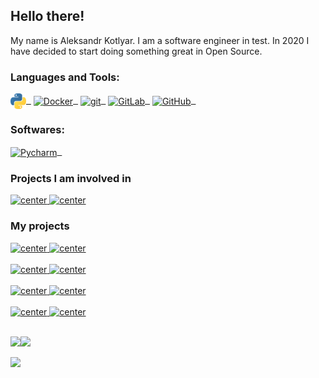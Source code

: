 ## Hello there! 

My name is Aleksandr Kotlyar. I am a software engineer in test. In 2020 I have decided to start doing something great in Open Source.

### Languages and Tools:
<a href="https://www.python.org" target="_blank"><img align="center" alt="Python" width="25px" src="https://github.com/Aakarsh-B/trying-repos/blob/master/python-5.svg?raw=true"/>&nbsp;&nbsp;</a>
<a href="https://www.docker.com/" target="_blank"><img align="center" alt="Docker" width="30px" src="https://seeklogo.com/images/D/docker-logo-CF97D0124B-seeklogo.com.png" />&nbsp;&nbsp;</a>
<a href="https://git-scm.com/" target="_blank"><img align="center" alt="git" width="26px" src="https://www.vectorlogo.zone/logos/git-scm/git-scm-icon.svg" />&nbsp;&nbsp;</a>
<a href="https://gitlab.com/aleksandr-kotlyar" target="_blank"><img align="center" alt="GitLab" width="26px" src="https://about.gitlab.com/images/devops-tools/gitlab-logo.svg" />&nbsp;&nbsp;</a>
<a href="https://github.com/aleksandr-kotlyar" target="_blank"><img align="center" alt="GitHub" width="36px" src="https://www.iconninja.com/files/604/580/1001/github-development-code-coding-program-programming-icon.svg" />&nbsp;&nbsp;</a>
<br />

### Softwares:
<a href="https://www.jetbrains.com/pycharm/" target="_blank"> <img align="center" alt="Pycharm" width="26px" src="https://upload.wikimedia.org/wikipedia/commons/1/1d/PyCharm_Icon.svg" />&nbsp;&nbsp;</a>
<br />

### Projects I am involved in
<a href="https://github.com/yashaka/selene">
<img align="top" alt="center" src="https://github-readme-stats.vercel.app/api/pin/?username=yashaka&repo=selene&show_owner=1&theme=solarized-light" />
</a>
<a href="https://github.com/SergeyPirogov/webdriver_manager">
<img align="top" alt="center" src="https://github-readme-stats.vercel.app/api/pin/?username=SergeyPirogov&repo=webdriver_manager&show_owner=1&theme=solarized-light" />
</a>
<br />

### My projects
<a href="https://github.com/aleksandr-kotlyar/pytest-rocketchat">
<img align="top" alt="center" src="https://github-readme-stats.vercel.app/api/pin/?username=aleksandr-kotlyar&repo=pytest-rocketchat&theme=default" />
</a>
<a href="https://github.com/aleksandr-kotlyar/allure-report-attachments-cleaner">
<img align="top" alt="center" src="https://github-readme-stats.vercel.app/api/pin/?username=aleksandr-kotlyar&repo=allure-report-attachments-cleaner&theme=default" />
<br />
<br />
<a href="https://github.com/aleksandr-kotlyar/gitlab-allure-history">
<img align="top" alt="center" src="https://github-readme-stats.vercel.app/api/pin/?username=aleksandr-kotlyar&repo=gitlab-allure-history&theme=default" />
</a>
<a href="https://github.com/aleksandr-kotlyar/python_and_gitlab">
<img align="top" alt="center" src="https://github-readme-stats.vercel.app/api/pin/?username=aleksandr-kotlyar&repo=python_and_gitlab&theme=default" />
</a>
<br />
<br />


</a>
<a href="https://github.com/aleksandr-kotlyar/local-allure-history-trends-bash">
<img align="top" alt="center" src="https://github-readme-stats.vercel.app/api/pin/?username=aleksandr-kotlyar&repo=local-allure-history-trends-bash&theme=default" />
</a>
<a href="https://github.com/aleksandr-kotlyar/bash-pull-git-components">
<img align="top" alt="center" src="https://github-readme-stats.vercel.app/api/pin/?username=aleksandr-kotlyar&repo=bash-pull-git-components&theme=default" />
</a>
<br />
<br />


<a href="https://github.com/aleksandr-kotlyar/python-gitlabci-selenium">
<img align="top" alt="center" src="https://github-readme-stats.vercel.app/api/pin/?username=aleksandr-kotlyar&repo=python-gitlabci-selenium&theme=default" />
</a>
<a href="https://github.com/aleksandr-kotlyar/java-automation-template">
<img align="top" alt="center" src="https://github-readme-stats.vercel.app/api/pin/?username=aleksandr-kotlyar&repo=java-automation-template&theme=default" />
</a>
<br />
<br />

<a><img height="137px" src="https://github-readme-stats.vercel.app/api?username=aleksandr-kotlyar&count_private=true&show_icons=true&line_height=21&&theme=default"/><!-- wi*quL3fcV --><img height="137px" src="https://github-readme-stats.vercel.app/api/top-langs/?username=aleksandr-kotlyar&hide=html&hide_title=true&hide_border=true&layout=compact&langs_count=6&exclude_repo=comp426,Redventures-Movie-Quotes&text_color=000&icon_color=fff&theme=default" /></a>

<img src="https://visitor-badge.laobi.icu/badge?page_id=aleksandr-kotlyar"/>       
